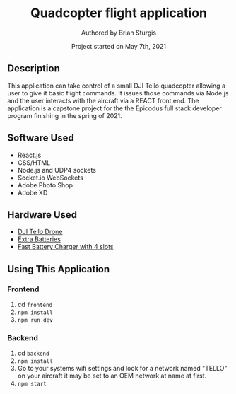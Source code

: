 <h1 align="center"> Quadcopter flight application </h1>

<p align="center"> Authored by Brian Sturgis</p>
<p align="center">Project started on May 7th, 2021</p>


## Description
This application can take control of a small DJI Tello quadcopter allowing a user to give it basic flight commands.  It issues those commands via Node.js and the user interacts with the aircraft via a REACT front end.  The application is a capstone project for the the Epicodus full stack developer program finishing in the spring of 2021.

## Software Used
* React.js
* CSS/HTML
* Node.js and UDP4 sockets
* Socket.io WebSockets
* Adobe Photo Shop
* Adobe XD

## Hardware Used
* [DJI Tello Drone](https://amzn.to/2SvzqON)
* [Extra Batteries](https://amzn.to/2SyV70J)
* [Fast Battery Charger with 4 slots](https://amzn.to/2SAWqwb)

## Using This Application

### Frontend

1. cd `frontend`
1. `npm install`
1. `npm run dev`

### Backend
1. cd `backend`
1. `npm install`
2. Go to your systems wifi settings and look for a network named "TELLO" on your aircraft it may be set to an OEM network at name at first.
3. `npm start`
